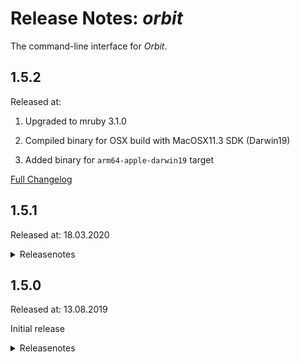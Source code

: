 # Release Notes: _orbit_

The command-line interface for _Orbit_.

## 1.5.2

Released at:

1. Upgraded to mruby 3.1.0

2. Compiled binary for OSX build with MacOSX11.3 SDK (Darwin19)

3. Added binary for `arm64-apple-darwin19` target

[Full Changelog](https://github.com/katzer/orbit/compare/1.5.1...master)

## 1.5.1

Released at: 18.03.2020

<details><summary>Releasenotes</summary>
<p>

1. Added `docker start` and `docker stop` categories.

2. Fixed `web start` and `web stop` for Windows.

3. Singularized folder names.

4. Fixed potential memory leaks.

5. Compiled with `MRB_WITHOUT_FLOAT`

6. Compiled binary for OSX build with MacOSX10.15 SDK.

7. Upgraded to mruby 2.1.0

</p>

[Full Changelog](https://github.com/katzer/orbit/compare/1.5.0...1.5.1)
</details>

## 1.5.0

Released at: 13.08.2019

Initial release

<details><summary>Releasenotes</summary>
<p>

    $ orbit -h

    Usage: orbit [category] [options...] matchers...
    Categories:
    find                      Query planet infos
    exec "COMMAND"            Run command
    exec job "JOB"            Run job
    exec script "PATH"        Run script
    upload "TARGET" "SOURCE"  Upload file
    download "SOURCE"         Download file
    web start                 Start web app
    web stop                  Stop web app
    export "PATH"             Convert KDB file
    env                       Show env vars
    help                      Print this text
    version                   Show version number

Run a sql script on a database:

    $ orbit exec script "path/to/script.sql" type=db@tags:ora11

Execute a command on a server:

    $ orbit exec "hostname" -p type=server

Download a file from a server:

    $ orbit download "remote/file/path" -l "local/file/path" app-package-1 app-package-2

</p>

[Full Changelog](https://github.com/katzer/orbit/compare/eeddffe3cda06958d88e4750f719ae07412c7a3c...1.5.0)
</details>
